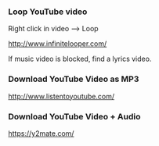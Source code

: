 ### Loop YouTube video

Right click in video --> Loop

http://www.infinitelooper.com/

If music video is blocked, find a lyrics video.


### Download YouTube Video as MP3

http://www.listentoyoutube.com/


### Download YouTube Video + Audio

https://y2mate.com/